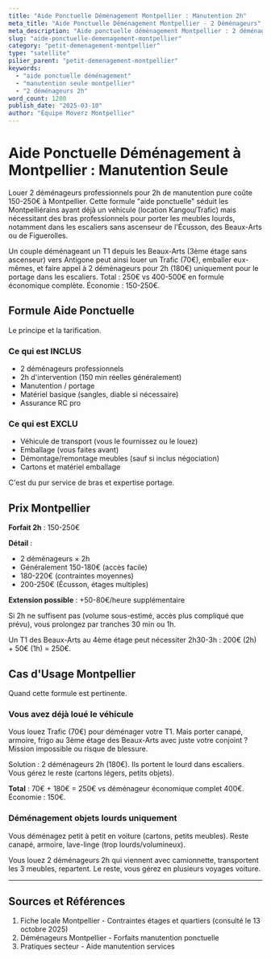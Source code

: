 ```yaml
---
title: "Aide Ponctuelle Déménagement Montpellier : Manutention 2h"
meta_title: "Aide Ponctuelle Déménagement Montpellier - 2 Déménageurs"
meta_description: "Aide ponctuelle déménagement Montpellier : 2 déménageurs 2h 150-250€. Manutention seule, flexibilité."
slug: "aide-ponctuelle-demenagement-montpellier"
category: "petit-demenagement-montpellier"
type: "satellite"
pilier_parent: "petit-demenagement-montpellier"
keywords:
  - "aide ponctuelle déménagement"
  - "manutention seule montpellier"
  - "2 déménageurs 2h"
word_count: 1200
publish_date: "2025-03-10"
author: "Équipe Moverz Montpellier"
---
```


# Aide Ponctuelle Déménagement à Montpellier : Manutention Seule

Louer 2 déménageurs professionnels pour 2h de manutention pure coûte 150-250€ à Montpellier. Cette formule "aide ponctuelle" séduit les Montpelliérains ayant déjà un véhicule (location Kangou/Trafic) mais nécessitant des bras professionnels pour porter les meubles lourds, notamment dans les escaliers sans ascenseur de l'Écusson, des Beaux-Arts ou de Figuerolles.

Un couple déménageant un T1 depuis les Beaux-Arts (3ème étage sans ascenseur) vers Antigone peut ainsi louer un Trafic (70€), emballer eux-mêmes, et faire appel à 2 déménageurs pour 2h (180€) uniquement pour le portage dans les escaliers. Total : 250€ vs 400-500€ en formule économique complète. Économie : 150-250€.

## Formule Aide Ponctuelle

Le principe et la tarification.

### Ce qui est INCLUS

- 2 déménageurs professionnels
- 2h d'intervention (150 min réelles généralement)
- Manutention / portage
- Matériel basique (sangles, diable si nécessaire)
- Assurance RC pro

### Ce qui est EXCLU

- Véhicule de transport (vous le fournissez ou le louez)
- Emballage (vous faites avant)
- Démontage/remontage meubles (sauf si inclus négociation)
- Cartons et matériel emballage

C'est du pur service de bras et expertise portage.

## Prix Montpellier

**Forfait 2h** : 150-250€

**Détail** :
- 2 déménageurs × 2h
- Généralement 150-180€ (accès facile)
- 180-220€ (contraintes moyennes)
- 200-250€ (Écusson, étages multiples)

**Extension possible** : +50-80€/heure supplémentaire

Si 2h ne suffisent pas (volume sous-estimé, accès plus compliqué que prévu), vous prolongez par tranches 30 min ou 1h.

Un T1 des Beaux-Arts au 4ème étage peut nécessiter 2h30-3h : 200€ (2h) + 50€ (1h) = 250€.

## Cas d'Usage Montpellier

Quand cette formule est pertinente.

### Vous avez déjà loué le véhicule

Vous louez Trafic (70€) pour déménager votre T1. Mais porter canapé, armoire, frigo au 3ème étage des Beaux-Arts avec juste votre conjoint ? Mission impossible ou risque de blessure.

Solution : 2 déménageurs 2h (180€). Ils portent le lourd dans escaliers. Vous gérez le reste (cartons légers, petits objets).

**Total** : 70€ + 180€ = 250€ vs déménageur économique complet 400€. Économie : 150€.

### Déménagement objets lourds uniquement

Vous déménagez petit à petit en voiture (cartons, petits meubles). Reste canapé, armoire, lave-linge (trop lourds/volumineux).

Vous louez 2 déménageurs 2h qui viennent avec camionnette, transportent les 3 meubles, repartent. Le reste, vous gérez en plusieurs voyages voiture.

---

## Sources et Références

1. Fiche locale Montpellier - Contraintes étages et quartiers (consulté le 13 octobre 2025)
2. Déménageurs Montpellier - Forfaits manutention ponctuelle
3. Pratiques secteur - Aide manutention services

